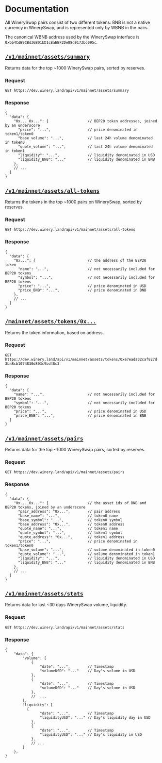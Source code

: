 # Documentation

All WinerySwap pairs consist of two different tokens. BNB is not a native currency in WinerySwap, and is represented only by WBNB in the pairs.

The canonical WBNB address used by the WinerySwap interface is `0xbb4CdB9CBd36B01bD1cBaEBF2De08d9173bc095c`.

## [`/v1/mainnet/assets/summary`](https://dev.winery.land/api/v1/mainnet/assets/summary)

Returns data for the top ~1000 WinerySwap pairs, sorted by reserves. 

### Request

`GET https://dev.winery.land/api/v1/mainnet/assets/summary`

### Response

```json5
{
  "data": {
    "0x..._0x...": {                  // BEP20 token addresses, joined by an underscore
      "price": "...",                 // price denominated in token1/token0
      "base_volume": "...",           // last 24h volume denominated in token0
      "quote_volume": "...",          // last 24h volume denominated in token1
      "liquidity": "...",             // liquidity denominated in USD
      "liquidity_BNB": "..."          // liquidity denominated in BNB
    },
    // ...
  }
}
```

## [`/v1/mainnet/assets/all-tokens`](https://dev.winery.land/api/v1/mainnet/assets/all-tokens)

Returns the tokens in the top ~1000 pairs on WinerySwap, sorted by reserves.

### Request

`GET https://dev.winery.land/api/v1/mainnet/assets/all-tokens`

### Response

```json5
{
  "data": {
    "0x...": {                        // the address of the BEP20 token
      "name": "...",                  // not necessarily included for BEP20 tokens
      "symbol": "...",                // not necessarily included for BEP20 tokens
      "price": "...",                 // price denominated in USD
      "price_BNB": "...",             // price denominated in BNB
    },
    // ...
  }
}
```

## [`/mainnet/assets/tokens/0x...`](https://dev.winery.land/api/v1/mainnet/assets/tokens/0xe7eada32caf827d3ba8cb1074830d803c9bd48c3)

Returns the token information, based on address.

### Request

`GET https://dev.winery.land/api/v1/mainnet/assets/tokens/0xe7eada32caf827d3ba8cb1074830d803c9bd48c3`

### Response

```json5
{
  "data": {
    "name": "...",                    // not necessarily included for BEP20 tokens
    "symbol": "...",                  // not necessarily included for BEP20 tokens
    "price": "...",                   // price denominated in USD
    "price_BNB": "...",               // price denominated in BNB
  }
}
```

## [`/v1/mainnet/assets/pairs`](https://dev.winery.land/api/v1/mainnet/assets/pairs)

Returns data for the top ~1000 WinerySwap pairs, sorted by reserves.

### Request

`GET https://dev.winery.land/api/v1/mainnet/assets/pairs`

### Response

```json5
{
  "data": {
    "0x..._0x...": {                  // the asset ids of BNB and BEP20 tokens, joined by an underscore
      "pair_address": "0x...",        // pair address
      "base_name": "...",             // token0 name
      "base_symbol": "...",           // token0 symbol
      "base_address": "0x...",        // token0 address
      "quote_name": "...",            // token1 name
      "quote_symbol": "...",          // token1 symbol
      "quote_address": "0x...",       // token1 address
      "price": "...",                 // price denominated in token1/token0
      "base_volume": "...",           // volume denominated in token0
      "quote_volume": "...",          // volume denominated in token1
      "liquidity": "...",             // liquidity denominated in USD
      "liquidity_BNB": "..."          // liquidity denominated in BNB
    },
    // ...
  }
}
```



## [`/v1/mainnet/assets/stats`](https://dev.winery.land/api/v1/mainnet/assets/stats)

Returns data for last ~30 days WinerySwap volume, liquidity.

### Request

`GET https://dev.winery.land/api/v1/mainnet/assets/stats`

### Response

```json5
{
    "data": {
        "volume": [
            {
                "date": "...",        // Timestamp
                "volumeUSD": "..."    // Day's volume in USD
            },
            {
                "date": "...",        // Timestamp
                "volumeUSD": "..."    // Day's volume in USD
            },
            //  ...
        ],
        "liquidity": [
          {
                "date": "...",        // Timestamp
                "liquidityUSD": "..." // Day's liquidity day in USD
            },
            {
                "date": "...",        // Timestamp
                "liquidityUSD": "..." // Day's liquidity in USD
            },
            // ... 
        ]
    },
}
```
